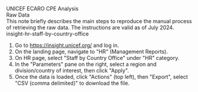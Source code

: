 UNICEF ECARO CPE Analysis  
Raw Data  
This note briefly describes the main steps to reproduce the manual process of retrieving the raw data. The 
instructions are valid as of July 2024.
insight-hr-staff-by-country-office  
1.  Go to https://insight.unicef.org/ and log in.
2.  On the landing page, navigate to "HR" (Management Reports).
3.  On HR page, select "Staff by Country Office" under "HR" category.
4.  In the "Parameters" pane on the right, select a region and division/country of interest, then click 
"Apply".
5.  Once the data is loaded, click "Actions" (top left), then "Export", select "CSV (comma delimited)" to 
download the file.
